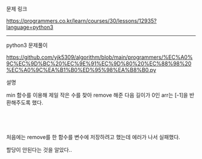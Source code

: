 문제 링크

https://programmers.co.kr/learn/courses/30/lessons/12935?language=python3


----


python3 문제풀이

https://github.com/yjk5309/algorithm/blob/main/programmers/%EC%A0%9C%EC%9D%BC%20%EC%9E%91%EC%9D%80%20%EC%88%98%20%EC%A0%9C%EA%B1%B0%ED%95%98%EA%B8%B0.py



설명

min 함수를 이용해 제일 작은 수를 찾아 remove 해준 다음 길이가 0인 arr는 [-1]을 반환해주도록 했다.


​
----

처음에는 remove를 한 함수를 변수에 저장하려고 했는데 에러가 나서 실패했다.

할당이 안된다는 것을 알았다..
